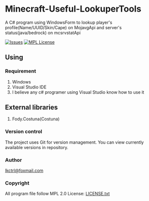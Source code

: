 # Minecraft-Useful-LookuperTools

A C# program using WindowsForm to lookup player's profile(Name/UUID/Skin/Cape) on MojavgApi
and server's status(java/bedrock) on mcsrvstatApi

[![Issues][issues-shield]][issues-url]
[![MPL License][license-shield]][license-url]

## Using
### Requirement

1. Windows
2. Visual Studio IDE
3. I believe any c# programer using Visual Studio know how to use it

## External libraries

1. Fody.Costuna(Costuna)

### Version control

The project uses Git for version management. You can view currently available versions in repository.

### Author

lkctrl@foxmail.com

### Copyright

All program file follow MPL 2.0 License:  [LICENSE.txt](https://github.com/lkctrl/Minecraft-UsefulTools/blob/master/LICENSE)

<!-- links -->
[your-project-path]:lkctrl/Minecraft-UsefulTools
[stars-shield]: https://img.shields.io/github/stars/lkctrl/Minecraft-UsefulTools.svg?style=flat-square
[stars-url]: https://github.com/lkctrl/Minecraft-UsefulTools/stargazers
[issues-shield]: https://img.shields.io/github/issues/lkctrl/Minecraft-UsefulTools.svg?style=flat-square
[issues-url]: https://img.shields.io/github/issues/lkctrl/Minecraft-UsefulTools.svg
[license-shield]: https://img.shields.io/github/license/lkctrl/Minecraft-UsefulTools.svg?style=flat-square
[license-url]: https://github.com/lkctrl/Minecraft-UsefulTools/blob/master/LICENSE
